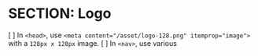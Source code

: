 # SECTION: Logo
[ ] In `<head>`, use `<meta content="/asset/logo-128.png" itemprop="image">` with a `128px x 128px` image.
[ ] In `<nav>`, use various